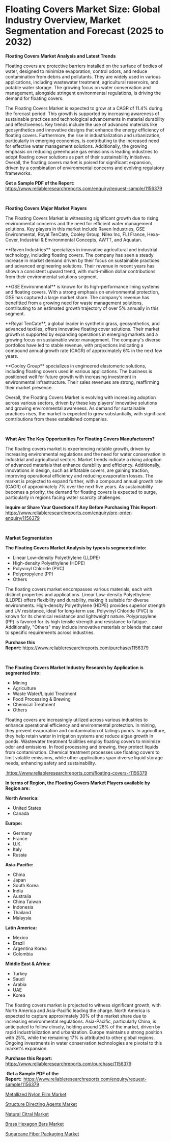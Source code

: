 <p><h1>Floating Covers Market Size: Global Industry Overview, Market Segmentation and Forecast (2025 to 2032)</h1></p><p><strong>Floating Covers Market Analysis and Latest Trends</strong></p>
<p><p>Floating covers are protective barriers installed on the surface of bodies of water, designed to minimize evaporation, control odors, and reduce contamination from debris and pollutants. They are widely used in various applications, including wastewater treatment, agricultural reservoirs, and potable water storage. The growing focus on water conservation and management, alongside stringent environmental regulations, is driving the demand for floating covers.</p><p>The Floating Covers Market is expected to grow at a CAGR of 11.4% during the forecast period. This growth is supported by increasing awareness of sustainable practices and technological advancements in material durability and effectiveness. Key trends include the use of advanced materials like geosynthetics and innovative designs that enhance the energy efficiency of floating covers. Furthermore, the rise in industrialization and urbanization, particularly in emerging economies, is contributing to the increased need for effective water management solutions. Additionally, the growing emphasis on reducing greenhouse gas emissions is leading industries to adopt floating cover solutions as part of their sustainability initiatives. Overall, the floating covers market is poised for significant expansion, driven by a combination of environmental concerns and evolving regulatory frameworks.</p></p>
<p><strong>Get a Sample PDF of the Report:&nbsp;</strong> <a href="https://www.reliableresearchreports.com/enquiry/request-sample/1156379?utm_campaign=121&utm_medium=2&utm_source=Github&utm_content=ia&utm_term=02042025&utm_id=floating-covers">https://www.reliableresearchreports.com/enquiry/request-sample/1156379</a></p>
<p>&nbsp;</p>
<p><strong>Floating Covers Major Market Players</strong></p>
<p><p>The Floating Covers Market is witnessing significant growth due to rising environmental concerns and the need for efficient water management solutions. Key players in this market include Raven Industries, GSE Environmental, Royal TenCate, Cooley Group, Nilex Inc, FLI France, Hexa-Cover, Industrial & Environmental Concepts, AWTT, and Aquatan.</p><p>**Raven Industries** specializes in innovative agricultural and industrial technology, including floating covers. The company has seen a steady increase in market demand driven by their focus on sustainable practices and advanced engineering solutions. Their revenue in recent years has shown a consistent upward trend, with multi-million dollar contributions from their environmental solutions segment.</p><p>**GSE Environmental** is known for its high-performance lining systems and floating covers. With a strong emphasis on environmental protection, GSE has captured a large market share. The company's revenue has benefitted from a growing need for waste management solutions, contributing to an estimated growth trajectory of over 5% annually in this segment.</p><p>**Royal TenCate**, a global leader in synthetic grass, geosynthetics, and advanced textiles, offers innovative floating cover solutions. Their market growth is supported by expanding operations in emerging markets and a growing focus on sustainable water management. The company's diverse portfolios have led to stable revenue, with projections indicating a compound annual growth rate (CAGR) of approximately 6% in the next few years.</p><p>**Cooley Group** specializes in engineered elastomeric solutions, including floating covers used in various applications. The business is positioned well for future growth with increasing investment in environmental infrastructure. Their sales revenues are strong, reaffirming their market presence.</p><p>Overall, the Floating Covers Market is evolving with increasing adoption across various sectors, driven by these key players’ innovative solutions and growing environmental awareness. As demand for sustainable practices rises, the market is expected to grow substantially, with significant contributions from these established companies.</p></p>
<p>&nbsp;</p>
<p><strong>What Are The Key Opportunities For Floating Covers Manufacturers?</strong></p>
<p><p>The floating covers market is experiencing notable growth, driven by increasing environmental regulations and the need for water conservation in industrial and agricultural sectors. Market trends indicate a rising adoption of advanced materials that enhance durability and efficiency. Additionally, innovations in design, such as inflatable covers, are gaining traction, improving operational efficiency and reducing evaporation losses. The market is projected to expand further, with a compound annual growth rate (CAGR) of approximately 7% over the next five years. As sustainability becomes a priority, the demand for floating covers is expected to surge, particularly in regions facing water scarcity challenges.</p></p>
<p><strong>Inquire or Share Your Questions If Any Before Purchasing This Report:</strong> <a href="https://www.reliableresearchreports.com/enquiry/pre-order-enquiry/1156379?utm_campaign=121&utm_medium=2&utm_source=Github&utm_content=ia&utm_term=02042025&utm_id=floating-covers">https://www.reliableresearchreports.com/enquiry/pre-order-enquiry/1156379</a></p>
<p>&nbsp;</p>
<p><strong>Market Segmentation</strong></p>
<p><strong>The Floating Covers Market Analysis by types is segmented into:</strong></p>
<p><ul><li>Linear Low-density Polyethylene (LLDPE)</li><li>High-density Polyethylene (HDPE)</li><li>Polyvinyl Chloride (PVC)</li><li>Polypropylene (PP)</li><li>Others</li></ul></p>
<p><p>The floating covers market encompasses various materials, each with distinct properties and applications. Linear Low-density Polyethylene (LLDPE) offers flexibility and durability, making it suitable for diverse environments. High-density Polyethylene (HDPE) provides superior strength and UV resistance, ideal for long-term use. Polyvinyl Chloride (PVC) is known for its chemical resistance and lightweight nature. Polypropylene (PP) is favored for its high tensile strength and resistance to fatigue. Additionally, "Others" may include innovative materials or blends that cater to specific requirements across industries.</p></p>
<p><strong>Purchase this Report:&nbsp;</strong><a href="https://www.reliableresearchreports.com/purchase/1156379?utm_campaign=121&utm_medium=2&utm_source=Github&utm_content=ia&utm_term=02042025&utm_id=floating-covers">https://www.reliableresearchreports.com/purchase/1156379</a></p>
<p>&nbsp;</p>
<p><strong>The Floating Covers Market Industry Research by Application is segmented into:</strong></p>
<p><ul><li>Mining</li><li>Agriculture</li><li>Waste Water/Liquid Treatment</li><li>Food Processing & Brewing</li><li>Chemical Treatment</li><li>Others</li></ul></p>
<p><p>Floating covers are increasingly utilized across various industries to enhance operational efficiency and environmental protection. In mining, they prevent evaporation and contamination of tailings ponds. In agriculture, they help retain water in irrigation systems and reduce algae growth in ponds. Wastewater treatment facilities employ floating covers to minimize odor and emissions. In food processing and brewing, they protect liquids from contamination. Chemical treatment processes use floating covers to limit volatile emissions, while other applications span diverse liquid storage needs, enhancing safety and sustainability.</p></p>
<p><a href="https://www.reliableresearchreports.com/floating-covers-r1156379?utm_campaign=121&utm_medium=2&utm_source=Github&utm_content=ia&utm_term=02042025&utm_id=floating-covers">&nbsp;https://www.reliableresearchreports.com/floating-covers-r1156379</a></p>
<p><strong>In terms of Region, the Floating Covers Market Players available by Region are:</strong></p>
<p>
    <p> <strong> North America: </strong>
        <ul>
            <li>United States</li>
            <li>Canada</li>
        </ul>
        </p> 
    <p> <strong> Europe: </strong>
        <ul>
            <li>Germany</li>
            <li>France</li>
            <li>U.K.</li>
            <li>Italy</li>
            <li>Russia</li>
        </ul>
        </p> 
    <p> <strong> Asia-Pacific: </strong>
        <ul>
            <li>China</li>
            <li>Japan</li>
            <li>South Korea</li>
            <li>India</li>
            <li>Australia</li>
            <li>China Taiwan</li>
            <li>Indonesia</li>
            <li>Thailand</li>
            <li>Malaysia</li>
        </ul>
        </p> 
    <p> <strong> Latin America: </strong>
        <ul>
            <li>Mexico</li>
            <li>Brazil</li>
            <li>Argentina Korea</li>
            <li>Colombia</li>
        </ul>
        </p> 
    <p> <strong> Middle East & Africa: </strong>
        <ul>
            <li>Turkey</li>
            <li>Saudi</li>
            <li>Arabia</li>
            <li>UAE</li>
            <li>Korea</li>
        </ul>
    </p>
    </p>
<p><p>The floating covers market is projected to witness significant growth, with North America and Asia-Pacific leading the charge. North America is expected to capture approximately 30% of the market share due to increasing environmental regulations. Asia-Pacific, particularly China, is anticipated to follow closely, holding around 28% of the market, driven by rapid industrialization and urbanization. Europe maintains a strong position with 25%, while the remaining 17% is attributed to other global regions. Ongoing investments in water conservation technologies are pivotal to this market's expansion.</p></p>
<p><strong>Purchase this Report: </strong><a href="https://www.reliableresearchreports.com/purchase/1156379?utm_campaign=121&utm_medium=2&utm_source=Github&utm_content=ia&utm_term=02042025&utm_id=floating-covers">https://www.reliableresearchreports.com/purchase/1156379</a></p>
<p>&nbsp;<strong>Get a Sample PDF of the Report:&nbsp;&nbsp;</strong><a href="https://www.reliableresearchreports.com/enquiry/request-sample/1156379?utm_campaign=121&utm_medium=2&utm_source=Github&utm_content=ia&utm_term=02042025&utm_id=floating-covers">https://www.reliableresearchreports.com/enquiry/request-sample/1156379</a></p>
<p><strong></strong></p>
<p><p><a href="https://github.com/tabormahay2f/Market-Research-Report-List-1/blob/main/metallized-nylon-film-market.md?utm_campaign=121&utm_medium=2&utm_source=Github&utm_content=ia&utm_term=02042025&utm_id=floating-covers">Metallized Nylon Film Market</a></p><p><a href="https://github.com/siwerhommer97/Market-Research-Report-List-1/blob/main/structure-directing-agents-market.md?utm_campaign=121&utm_medium=2&utm_source=Github&utm_content=ia&utm_term=02042025&utm_id=floating-covers">Structure Directing Agents Market</a></p><p><a href="https://github.com/baatetoshda/Market-Research-Report-List-1/blob/main/natural-citral-market.md?utm_campaign=121&utm_medium=2&utm_source=Github&utm_content=ia&utm_term=02042025&utm_id=floating-covers">Natural Citral Market</a></p><p><a href="https://github.com/beyeagamizjp/Market-Research-Report-List-1/blob/main/brass-hexagon-bars-market.md?utm_campaign=121&utm_medium=2&utm_source=Github&utm_content=ia&utm_term=02042025&utm_id=floating-covers">Brass Hexagon Bars Market</a></p><p><a href="https://github.com/naingbiner7i/Market-Research-Report-List-1/blob/main/sugarcane-fiber-packaging-market.md?utm_campaign=121&utm_medium=2&utm_source=Github&utm_content=ia&utm_term=02042025&utm_id=floating-covers">Sugarcane Fiber Packaging Market</a></p></p>